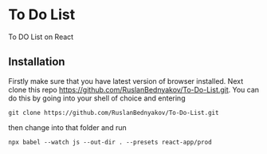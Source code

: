 # To Do List
To DO List on React


## Installation
Firstly make sure that you have latest version of browser installed. 
Next clone this repo https://github.com/RuslanBednyakov/To-Do-List.git. You can do this by going into your shell of choice and entering
```
git clone https://github.com/RuslanBednyakov/To-Do-List.git
```
then change into that folder and run
```
npx babel --watch js --out-dir . --presets react-app/prod 
```
